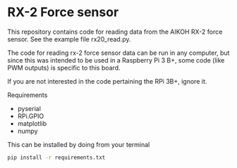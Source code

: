 # RX-2 Force sensor

This repository contains code for reading data from the AIKOH RX-2 force sensor. See the example file rx20_read.py. 

The code for reading rx-2 force sensor data can be run in any computer, but since this was intended to be used in a Raspberry Pi 3 B+, some code (like PWM outputs) is specific to this board. 

If you are not interested in the code pertaining the RPi 3B+, ignore it.

Requirements
* pyserial
* RPi.GPIO
* matplotlib
* numpy

This can be installed by doing from your terminal

```bash
pip install -r requirements.txt
```

